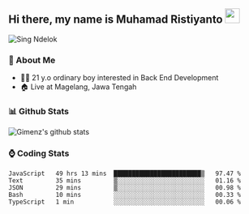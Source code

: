 
## Hi there, my name is Muhamad Ristiyanto <img src="https://github.com/TheDudeThatCode/TheDudeThatCode/blob/master/Assets/Hi.gif" width="29px">
 ![Sing Ndelok](https://komarev.com/ghpvc/?username=Gimenz&color=green)

### 👤 About Me
* 🤷‍♂️ 21 y.o ordinary boy interested in Back End Development
* 🏠 Live at Magelang, Jawa Tengah 

### 📊 Github Stats
  <img alt="Gimenz's github stats" src="https://github-readme-stats.vercel.app/api?username=Gimenz&count_private=true&hide=issues&show_icons=true&include_all_commits=true&line_height=24&border_radius=0"/>

### ⌚ Coding Stats
<!--START_SECTION:waka-->

```text
JavaScript   49 hrs 13 mins  ████████████████████████▒   97.47 %
Text         35 mins         ▒░░░░░░░░░░░░░░░░░░░░░░░░   01.16 %
JSON         29 mins         ▒░░░░░░░░░░░░░░░░░░░░░░░░   00.98 %
Bash         10 mins         ░░░░░░░░░░░░░░░░░░░░░░░░░   00.33 %
TypeScript   1 min           ░░░░░░░░░░░░░░░░░░░░░░░░░   00.06 %
```

<!--END_SECTION:waka-->
